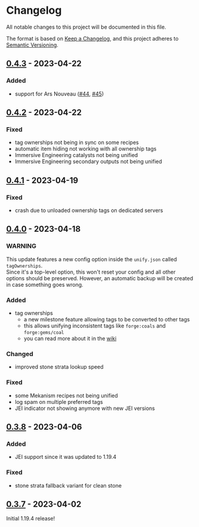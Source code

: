 # Changelog

All notable changes to this project will be documented in this file.

The format is based on [Keep a Changelog],
and this project adheres to [Semantic Versioning].

## [0.4.3] - 2023-04-22

### Added
- support for Ars Nouveau ([#44], [#45])

<!-- Links -->
[#44]: https://github.com/AlmostReliable/almostunified/pull/44
[#45]: https://github.com/AlmostReliable/almostunified/issues/45

## [0.4.2] - 2023-04-22

### Fixed
- tag ownerships not being in sync on some recipes
- automatic item hiding not working with all ownership tags
- Immersive Engineering catalysts not being unified
- Immersive Engineering secondary outputs not being unified

## [0.4.1] - 2023-04-19

### Fixed
- crash due to unloaded ownership tags on dedicated servers

## [0.4.0] - 2023-04-18

### WARNING
This update features a new config option inside the `unify.json` called `tagOwnerships`.<br>
Since it's a top-level option, this won't reset your config and all other options should be preserved. However,
an automatic backup will be created in case something goes wrong.

### Added
- tag ownerships
  - a new milestone feature allowing tags to be converted to other tags
  - this allows unifying inconsistent tags like `forge:coals` and `forge:gems/coal`
  - you can read more about it in the [wiki][tag-ownerships]

### Changed
- improved stone strata lookup speed

### Fixed
- some Mekanism recipes not being unified
- log spam on multiple preferred tags
- JEI indicator not showing anymore with new JEI versions

<!-- Links -->
[tag-ownerships]: https://github.com/AlmostReliable/almostunified/wiki/Unification-Config#tag-ownerships

## [0.3.8] - 2023-04-06

### Added
- JEI support since it was updated to 1.19.4

### Fixed
- stone strata fallback variant for clean stone

## [0.3.7] - 2023-04-02

Initial 1.19.4 release!

<!-- Links -->
[keep a changelog]: https://keepachangelog.com/en/1.0.0/
[semantic versioning]: https://semver.org/spec/v2.0.0.html

<!-- Versions -->
[0.4.3]: https://github.com/AlmostReliable/almostunified/releases/tag/v1.19.4-0.4.3-beta
[0.4.2]: https://github.com/AlmostReliable/almostunified/releases/tag/v1.19.4-0.4.2-beta
[0.4.1]: https://github.com/AlmostReliable/almostunified/releases/tag/v1.19.4-0.4.1-beta
[0.4.0]: https://github.com/AlmostReliable/almostunified/releases/tag/v1.19.4-0.4.0-beta
[0.3.8]: https://github.com/AlmostReliable/almostunified/releases/tag/v1.19.4-0.3.8-beta
[0.3.7]: https://github.com/AlmostReliable/almostunified/releases/tag/v1.19.4-0.3.7-beta
